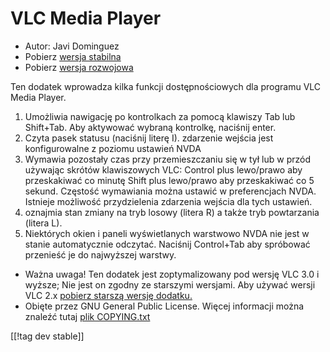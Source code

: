 # VLC Media Player #

* Autor: Javi Dominguez
* Pobierz [wersja stabilna][2]
* Pobierz [wersja rozwojowa][3]

Ten dodatek wprowadza kilka funkcji dostępnościowych dla programu VLC Media
Player.

1. Umożliwia nawigację po kontrolkach za pomocą klawiszy Tab lub
   Shift+Tab. Aby aktywować wybraną kontrolkę, naciśnij enter.
2. Czyta pasek statusu (naciśnij literę I). zdarzenie wejścia jest
   konfigurowalne z poziomu ustawień NVDA
3. Wymawia pozostały czas przy przemieszczaniu się w tył lub w przód
   używając skrótów klawiszowych VLC: Control plus lewo/prawo aby
   przeskakiwać co minutę Shift plus lewo/prawo aby przeskakiwać co 5
   sekund. Częstość wymawiania można ustawić w preferencjach NVDA. Istnieje
   możliwość przydzielenia zdarzenia wejścia dla tych ustawień.
4. oznajmia stan zmiany na tryb losowy (litera R) a także tryb powtarzania
   (litera L).
5. Niektórych okien i paneli wyświetlanych warstwowo NVDA nie jest w stanie
   automatycznie odczytać. Naciśnij Control+Tab aby spróbować przenieść je
   do najwyższej warstwy.

* Ważna uwaga! Ten dodatek jest zoptymalizowany pod wersję VLC 3.0 i wyższe;
  Nie jest on zgodny ze starszymi wersjami. Aby używać wersji VLC 2.x
  [pobierz starszą wersję dodatku.][1]
* Obięte przez GNU General Public License. Więcej informacji można znaleźć
  tutaj [plik
  COPYING.txt](https://github.com/javidominguez/VLC/blob/master/COPYING.txt)

[[!tag dev stable]]

[1]: https://addons.nvda-project.org/files/get.php?file=vlc

[2]: https://addons.nvda-project.org/files/get.php?file=vlc-18

[3]: https://addons.nvda-project.org/files/get.php?file=vlc-dev
